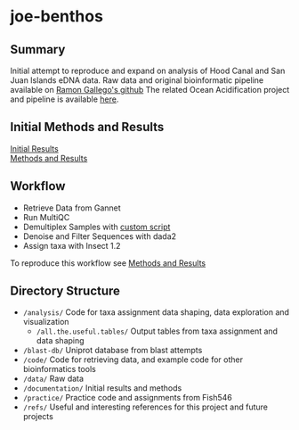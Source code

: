 # joe-benthos

## Summary
Initial attempt to reproduce and expand on analysis of Hood Canal and San Juan Islands eDNA data. Raw data and original bioinformatic pipeline available on [Ramon Gallego's github](https://github.com/ramongallego/Harmful.Algae.eDNA) The related Ocean Acidification project and pipeline is available [here](https://github.com/ramongallego/eDNA.and.Ocean.Acidification.Gallego.et.al.2020).

## Initial Methods and Results
[Initial Results](https://docs.google.com/presentation/d/1q-Bd3QJwW9msHNLYgbhqpKB1MxS_UekDfvtgkPvtSzE/edit#slide=id.p)   
[Methods and Results](https://github.com/fish546-2021/joe-benthos/blob/main/documentation/methods-results.md)   

## Workflow 
 - Retrieve Data from Gannet 
 - Run MultiQC
 - Demultiplex Samples with [custom script](https://github.com/ramongallego/demultiplexer_for_DADA2/blob/master/code_day.md)
 - Denoise and Filter Sequences with dada2
 - Assign taxa with Insect 1.2
 
To reproduce this workflow see [Methods and Results](https://github.com/fish546-2021/joe-benthos/blob/main/documentation/methods-results.md) 

## Directory Structure 
- `/analysis/` Code for taxa assignment data shaping, data exploration and visualization   
    - `/all.the.useful.tables/` Output tables from taxa assignment and data shaping 
- `/blast-db/` Uniprot database from blast attempts
- `/code/` Code for retrieving data, and example code for other bioinformatics tools 
- `/data/` Raw data 
- `/documentation/` Initial results and methods 
- `/practice/` Practice code and assignments from Fish546 
- `/refs/` Useful and interesting references for this project and future projects 
